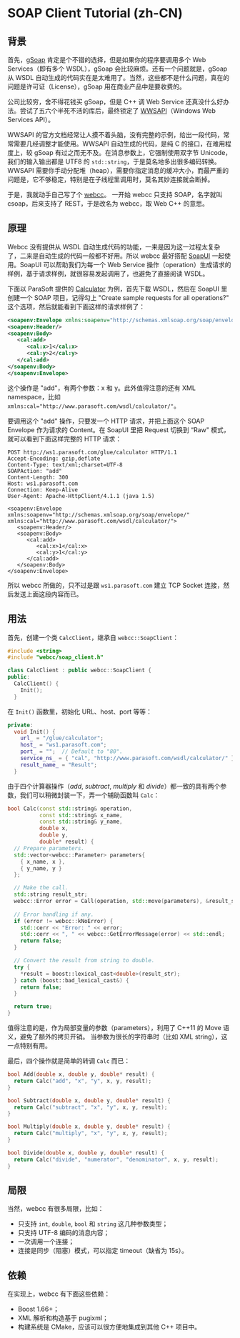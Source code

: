 # SOAP Client Tutorial (zh-CN)

## 背景

首先，[gSoap](http://www.cs.fsu.edu/~engelen/soap.html) 肯定是个不错的选择，但是如果你的程序要调用多个 Web Services（即有多个 WSDL），gSoap 会比较麻烦。还有一个问题就是，gSoap 从 WSDL 自动生成的代码实在是太难用了。当然，这些都不是什么问题，真在的问题是许可证（License），gSoap 用在商业产品中是要收费的。

公司比较穷，舍不得花钱买 gSoap，但是 C++ 调 Web Service 还真没什么好办法。尝试了五六个半死不活的库后，最终锁定了 [WWSAPI](https://msdn.microsoft.com/en-us/library/windows/desktop/dd430435%28v=vs.85%29.aspx)（Windows Web Services API）。

WWSAPI 的官方文档经常让人摸不着头脑，没有完整的示例，给出一段代码，常常需要几经调整才能使用。WWSAPI 自动生成的代码，是纯 C 的接口，在难用程度上，较 gSoap 有过之而无不及。在消息参数上，它强制使用双字节 Unicode，我们的输入输出都是 UTF8 的 `std::string`，于是莫名地多出很多编码转换。WWSAPI 需要你手动分配堆（heap），需要你指定消息的缓冲大小，而最严重的问题是，它不够稳定，特别是在子线程里调用时，莫名其妙连接就会断掉。

于是，我就动手自己写了个 [webcc](https://github.com/sprinfall/webcc)。
一开始 webcc 只支持 SOAP，名字就叫 csoap，后来支持了 REST，于是改名为 webcc，取 Web C++ 的意思。

## 原理

Webcc 没有提供从 WSDL 自动生成代码的功能，一来是因为这一过程太复杂了，二来是自动生成的代码一般都不好用。所以 webcc 最好搭配 [SoapUI](https://www.soapui.org) 一起使用。SoapUI 可以帮助我们为每一个 Web Service 操作（operation）生成请求的样例，基于请求样例，就很容易发起调用了，也避免了直接阅读 WSDL。

下面以 ParaSoft 提供的 [Calculator](http://ws1.parasoft.com/glue/calculator.wsdl) 为例，首先下载 WSDL，然后在 SoapUI 里创建一个 SOAP 项目，记得勾上 "Create sample requests for all operations?" 这个选项，然后就能看到下面这样的请求样例了：
```xml
<soapenv:Envelope xmlns:soapenv="http://schemas.xmlsoap.org/soap/envelope/" xmlns:cal="http://www.parasoft.com/wsdl/calculator/">
<soapenv:Header/>
<soapenv:Body>
   <cal:add>
      <cal:x>1</cal:x>
      <cal:y>2</cal:y>
   </cal:add>
</soapenv:Body>
</soapenv:Envelope>
```
这个操作是 "add"，有两个参数：x 和 y。此外值得注意的还有 XML namespace，比如 `xmlns:cal="http://www.parasoft.com/wsdl/calculator/"`。

要调用这个 "add" 操作，只要发一个 HTTP 请求，并把上面这个 SOAP Envelope 作为请求的 Content。在 SoapUI 里把 Request 切换到 “Raw" 模式，就可以看到下面这样完整的 HTTP 请求：
```
POST http://ws1.parasoft.com/glue/calculator HTTP/1.1
Accept-Encoding: gzip,deflate
Content-Type: text/xml;charset=UTF-8
SOAPAction: "add"
Content-Length: 300
Host: ws1.parasoft.com
Connection: Keep-Alive
User-Agent: Apache-HttpClient/4.1.1 (java 1.5)

<soapenv:Envelope xmlns:soapenv="http://schemas.xmlsoap.org/soap/envelope/" xmlns:cal="http://www.parasoft.com/wsdl/calculator/">
   <soapenv:Header/>
   <soapenv:Body>
      <cal:add>
         <cal:x>1</cal:x>
         <cal:y>1</cal:y>
      </cal:add>
   </soapenv:Body>
</soapenv:Envelope>
```
所以 webcc 所做的，只不过是跟 `ws1.parasoft.com` 建立 TCP Socket 连接，然后发送上面这段内容而已。

## 用法

首先，创建一个类 `CalcClient`，继承自 `webcc::SoapClient`：

```cpp
#include <string>
#include "webcc/soap_client.h"

class CalcClient : public webcc::SoapClient {
public:
  CalcClient() {
    Init();
  }
```

在 `Init()` 函数里，初始化 URL、host、port 等等：
```cpp
private:
  void Init() {
    url_ = "/glue/calculator";
    host_ = "ws1.parasoft.com";
    port_ = "";  // Default to "80".
    service_ns_ = { "cal", "http://www.parasoft.com/wsdl/calculator/" };
    result_name_ = "Result";
  }
```

由于四个计算器操作（*add*, *subtract*, *multiply* 和 *divide*）都一致的具有两个参数，我们可以稍微封装一下，弄一个辅助函数叫 `Calc`：
```cpp
bool Calc(const std::string& operation,
          const std::string& x_name,
          const std::string& y_name,
          double x,
          double y,
          double* result) {
  // Prepare parameters.
  std::vector<webcc::Parameter> parameters{
    { x_name, x },
    { y_name, y }
  };

  // Make the call.
  std::string result_str;
  webcc::Error error = Call(operation, std::move(parameters), &result_str);
  
  // Error handling if any.
  if (error != webcc::kNoError) {
    std::cerr << "Error: " << error;
    std::cerr << ", " << webcc::GetErrorMessage(error) << std::endl;
    return false;
  }

  // Convert the result from string to double.
  try {
    *result = boost::lexical_cast<double>(result_str);
  } catch (boost::bad_lexical_cast&) {
    return false;
  }

  return true;
}
```

值得注意的是，作为局部变量的参数（parameters），利用了 C++11 的 Move 语义，避免了额外的拷贝开销。
当参数为很长的字符串时（比如 XML string），这一点特别有用。

最后，四个操作就是简单的转调 `Calc` 而已：
```cpp
bool Add(double x, double y, double* result) {
  return Calc("add", "x", "y", x, y, result);
}

bool Subtract(double x, double y, double* result) {
  return Calc("subtract", "x", "y", x, y, result);
}

bool Multiply(double x, double y, double* result) {
  return Calc("multiply", "x", "y", x, y, result);
}

bool Divide(double x, double y, double* result) {
  return Calc("divide", "numerator", "denominator", x, y, result);
}
```

## 局限

当然，webcc 有很多局限，比如：
- 只支持 `int`, `double`, `bool` 和 `string` 这几种参数类型；
- 只支持 UTF-8 编码的消息内容；
- 一次调用一个连接；
- 连接是同步（阻塞）模式，可以指定 timeout（缺省为 15s）。

## 依赖

在实现上，webcc 有下面这些依赖：
- Boost 1.66+；
- XML 解析和构造基于 pugixml；
- 构建系统是 CMake，应该可以很方便地集成到其他 C++ 项目中。
